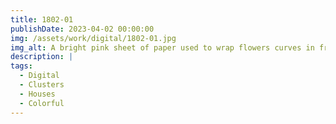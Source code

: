 ```yaml
---
title: 1802-01
publishDate: 2023-04-02 00:00:00
img: /assets/work/digital/1802-01.jpg
img_alt: A bright pink sheet of paper used to wrap flowers curves in front of rich blue background
description: |
tags:
  - Digital
  - Clusters
  - Houses
  - Colorful
---
```


